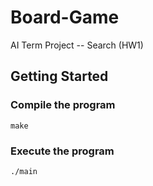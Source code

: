 # Board-Game
AI Term Project -- Search (HW1)

## Getting Started

### Compile the program
```
make
```
### Execute the program
```
./main
```

